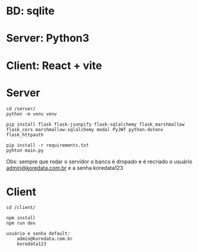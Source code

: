 # BD: sqlite
# Server: Python3
# Client: React + vite

# Server
    cd /server/
    python -m venv venv
    
    pip install flask flask-jsonpify flask-sqlalchemy flask_marshmallow flask_cors marshmallow-sqlalchemy modal PyJWT python-dotenv flask_httpauth

    pip install -r requirements.txt
    pyhton main.py

Obs: sempre que rodar o servidor o banco é dropado e é recriado o usuário admin@koredata.com.br e a senha koredata123

# Client
    cd /client/

    npm install
    npm run dev
        
    usuário e senha default:
        admin@koredata.com.br
        koredata123